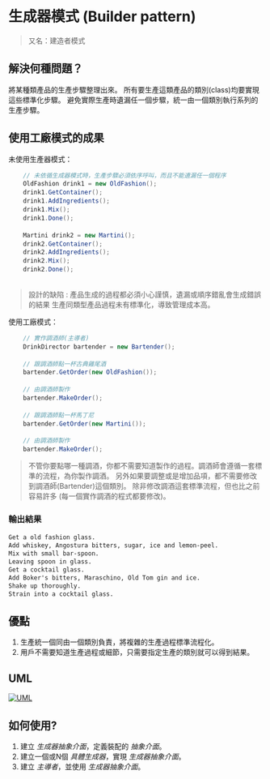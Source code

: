 # 生成器模式 (Builder pattern)

> 又名：建造者模式

## 解決何種問題？

將某種類產品的生產步驟整理出來。
所有要生產這類產品的類別(class)均要實現這些標準化步驟。
避免實際生產時遺漏任一個步驟，統一由一個類別執行系列的生產步驟。

## 使用工廠模式的成果

未使用生產器模式：

```csharp
    // 未依循生成器模式時，生產步驟必須依序呼叫，而且不能遺漏任一個程序
    OldFashion drink1 = new OldFashion();
    drink1.GetContainer();
    drink1.AddIngredients();
    drink1.Mix();
    drink1.Done();

    Martini drink2 = new Martini();
    drink2.GetContainer();
    drink2.AddIngredients();
    drink2.Mix();
    drink2.Done();
    
```

> 設計的缺陷 :
> 產品生成的過程都必須小心謹慎，遺漏或順序錯亂會生成錯誤的結果
> 生產同類型產品過程未有標準化，導致管理成本高。

使用工廠模式：

```csharp
    // 實作調酒師(主導者)
    DrinkDirector bartender = new Bartender();
    
    // 跟調酒師點一杯古典雞尾酒
    bartender.GetOrder(new OldFashion());

    // 由調酒師製作
    bartender.MakeOrder();

    // 跟調酒師點一杯馬丁尼
    bartender.GetOrder(new Martini());

    // 由調酒師製作
    bartender.MakeOrder();

```

> 不管你要點哪一種調酒，你都不需要知道製作的過程。調酒師會遵循一套標準的流程，為你製作調酒。
> 另外如果要調整或是增加品項，都不需要修改到調酒師(Bartender)這個類別。
> 除非修改調酒這套標準流程，但也比之前容易許多 (每一個實作調酒的程式都要修改)。

### 輸出結果

```shell
Get a old fashion glass.
Add whiskey, Angostura bitters, sugar, ice and lemon-peel.
Mix with small bar-spoon.
Leaving spoon in glass.
Get a cocktail glass.
Add Boker's bitters, Maraschino, Old Tom gin and ice.
Shake up thoroughly.
Strain into a cocktail glass.
```

## 優點

1. 生產統一個同由一個類別負責，將複雜的生產過程標準流程化。
2. 用戶不需要知道生產過程或細節，只需要指定生產的類別就可以得到結果。

## UML

[![UML](\../../../images/W3sDesign_Builder_Design_Pattern_UML.jpg "W3sDesign_Factory_Method_Design_Pattern_UML")](https://en.wikipedia.org/wiki/Builder_pattern#/media/File:W3sDesign_Builder_Design_Pattern_UML.jpg)

## 如何使用?

1. 建立 *生成器抽象介面*，定義裝配的 *抽象介面*。
2. 建立一個或N個 *具體生成器*，實現 *生成器抽象介面*。
3. 建立 *主導者*，並使用 *生成器抽象介面*。
